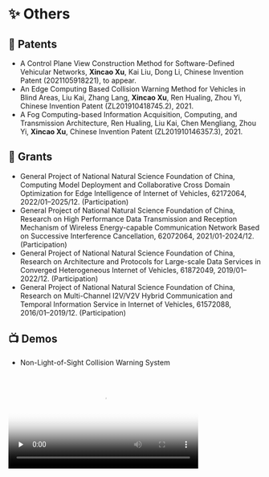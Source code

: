 # ✨ Others

## 📄 Patents

- A Control Plane View Construction Method for Software-Defined Vehicular Networks, **Xincao Xu**, Kai Liu, Dong Li, Chinese Invention Patent (2021105918221), to appear.
- An Edge Computing Based Collision Warning Method for Vehicles in Blind Areas, Liu Kai, Zhang Lang, **Xincao Xu**, Ren Hualing, Zhou Yi, Chinese Invention Patent (ZL201910418745.2), 2021.
- A Fog Computing-based Information Acquisition, Computing, and Transmission Architecture, Ren Hualing, Liu Kai, Chen Mengliang, Zhou Yi, **Xincao Xu**, Chinese Invention Patent (ZL201910146357.3), 2021.

## 🚧 Grants

- General Project of National Natural Science Foundation of China, Computing Model Deployment and Collaborative Cross Domain Optimization for Edge Intelligence of Internet of Vehicles, 62172064, 2022/01–2025/12. (Participation)
- General Project of National Natural Science Foundation of China, Research on High Performance Data Transmission and Reception Mechanism of Wireless Energy-capable Communication Network Based on Successive Interference Cancellation, 62072064, 2021/01-2024/12. (Participation)
- General Project of National Natural Science Foundation of China, Research on Architecture and Protocols for Large-scale Data Services in Converged Heterogeneous Internet of Vehicles, 61872049, 2019/01–2022/12. (Participation)
- General Project of National Natural Science Foundation of China, Research on Multi-Channel I2V/V2V Hybrid Communication and Temporal Information Service in Internet of Vehicles, 61572088, 2016/01–2019/12. (Participation)

## 📺 Demos

- Non-Light-of-Sight Collision Warning System
<video id="video" width="75%" controls="" preload="none" poster="https://neardws-1257861591.cos.ap-shanghai.myqcloud.com/2022/09/20220914065946collision_warning883.png">
      <source id="mp4" src="https://neardws-1257861591.cos.ap-shanghai.myqcloud.com/2022/09/20220914061800超视距碰撞预警应用场景889.mp4" type="video/mp4">
      <p>Your user agent does not support the HTML5 Video element.</p>
</video>
